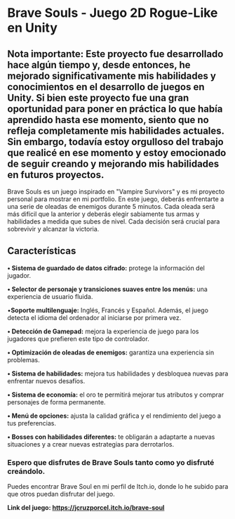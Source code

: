 # Brave Souls - Juego 2D Rogue-Like en Unity


## **Nota importante: Este proyecto fue desarrollado hace algún tiempo y, desde entonces, he mejorado significativamente mis habilidades y conocimientos en el desarrollo de juegos en Unity. Si bien este proyecto fue una gran oportunidad para poner en práctica lo que había aprendido hasta ese momento, siento que no refleja completamente mis habilidades actuales.** Sin embargo, todavía estoy orgulloso del trabajo que realicé en ese momento y estoy emocionado de seguir creando y mejorando mis habilidades en futuros proyectos.

Brave Souls es un juego inspirado en "Vampire Survivors" y es mi proyecto personal para mostrar en mi portfolio. En este juego, deberás enfrentarte a una serie de oleadas de enemigos durante 5 minutos. Cada oleada será más difícil que la anterior y deberás elegir sabiamente tus armas y habilidades a medida que subes de nivel. Cada decisión será crucial para sobrevivir y alcanzar la victoria.

## **Características**

**• Sistema de guardado de datos cifrado:** protege la información del jugador.

**• Selector de personaje y transiciones suaves entre los menús:** una experiencia de usuario fluida.

•**Soporte multilenguaje:** Inglés, Francés y Español. Además, el juego detecta el idioma del ordenador al iniciarse por primera vez.

**• Detección de Gamepad:** mejora la experiencia de juego para los jugadores que prefieren este tipo de controlador.

**• Optimización de oleadas de enemigos:** garantiza una experiencia sin problemas.

**• Sistema de habilidades:** mejora tus habilidades y desbloquea nuevas para enfrentar nuevos desafíos.

**• Sistema de economía:** el oro te permitirá mejorar tus atributos y comprar personajes de forma permanente.

**• Menú de opciones:** ajusta la calidad gráfica y el rendimiento del juego a tus preferencias.

**• Bosses con habilidades diferentes:** te obligarán a adaptarte a nuevas situaciones y a crear nuevas estrategias para derrotarlos.

### **Espero que disfrutes de Brave Souls tanto como yo disfruté creándolo.**

Puedes encontrar Brave Soul en mi perfil de Itch.io, donde lo he subido para que otros puedan disfrutar del juego.

**Link del juego: https://jcruzporcel.itch.io/brave-soul**
